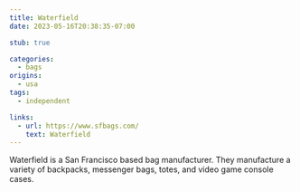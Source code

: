 ```yaml
---
title: Waterfield
date: 2023-05-16T20:38:35-07:00

stub: true

categories:
  - bags
origins:
  - usa
tags:
  - independent

links:
  - url: https://www.sfbags.com/
    text: Waterfield
---
```


Waterfield is a San Francisco based bag manufacturer. They manufacture a variety
of backpacks, messenger bags, totes, and video game console cases.
